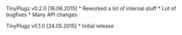TinyPlugz v0.2.0 [16.06.2015]
    * Reworked a lot of internal stuff
    * Lot of bugfixes
    * Many API changes

TinyPlugz v0.1.0 [24.05.2015]
    * Initial release